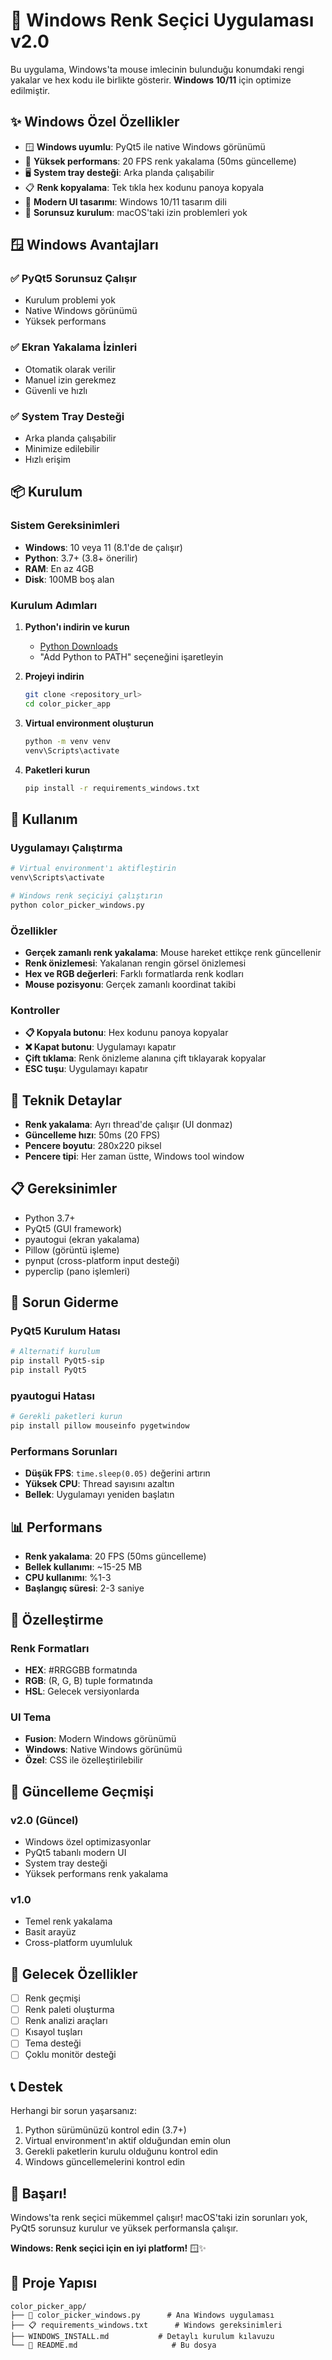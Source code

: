 # 🎨 Windows Renk Seçici Uygulaması v2.0

Bu uygulama, Windows'ta mouse imlecinin bulunduğu konumdaki rengi yakalar ve hex kodu ile birlikte gösterir. **Windows 10/11** için optimize edilmiştir.

## ✨ Windows Özel Özellikler

- 🪟 **Windows uyumlu**: PyQt5 ile native Windows görünümü
- 🚀 **Yüksek performans**: 20 FPS renk yakalama (50ms güncelleme)
- 🖥️ **System tray desteği**: Arka planda çalışabilir
- 📋 **Renk kopyalama**: Tek tıkla hex kodunu panoya kopyala
- 🎨 **Modern UI tasarımı**: Windows 10/11 tasarım dili
- 🔧 **Sorunsuz kurulum**: macOS'taki izin problemleri yok

## 🪟 Windows Avantajları

### ✅ PyQt5 Sorunsuz Çalışır
- Kurulum problemi yok
- Native Windows görünümü
- Yüksek performans

### ✅ Ekran Yakalama İzinleri
- Otomatik olarak verilir
- Manuel izin gerekmez
- Güvenli ve hızlı

### ✅ System Tray Desteği
- Arka planda çalışabilir
- Minimize edilebilir
- Hızlı erişim

## 📦 Kurulum

### Sistem Gereksinimleri
- **Windows**: 10 veya 11 (8.1'de de çalışır)
- **Python**: 3.7+ (3.8+ önerilir)
- **RAM**: En az 4GB
- **Disk**: 100MB boş alan

### Kurulum Adımları

1. **Python'ı indirin ve kurun**
   - [Python Downloads](https://www.python.org/downloads/windows/)
   - "Add Python to PATH" seçeneğini işaretleyin

2. **Projeyi indirin**
   ```bash
   git clone <repository_url>
   cd color_picker_app
   ```

3. **Virtual environment oluşturun**
   ```bash
   python -m venv venv
   venv\Scripts\activate
   ```

4. **Paketleri kurun**
   ```bash
   pip install -r requirements_windows.txt
   ```

## 🚀 Kullanım

### Uygulamayı Çalıştırma
```bash
# Virtual environment'ı aktifleştirin
venv\Scripts\activate

# Windows renk seçiciyi çalıştırın
python color_picker_windows.py
```

### Özellikler
- **Gerçek zamanlı renk yakalama**: Mouse hareket ettikçe renk güncellenir
- **Renk önizlemesi**: Yakalanan rengin görsel önizlemesi
- **Hex ve RGB değerleri**: Farklı formatlarda renk kodları
- **Mouse pozisyonu**: Gerçek zamanlı koordinat takibi

### Kontroller
- **📋 Kopyala butonu**: Hex kodunu panoya kopyalar
- **❌ Kapat butonu**: Uygulamayı kapatır
- **Çift tıklama**: Renk önizleme alanına çift tıklayarak kopyalar
- **ESC tuşu**: Uygulamayı kapatır

## 🔧 Teknik Detaylar

- **Renk yakalama**: Ayrı thread'de çalışır (UI donmaz)
- **Güncelleme hızı**: 50ms (20 FPS)
- **Pencere boyutu**: 280x220 piksel
- **Pencere tipi**: Her zaman üstte, Windows tool window

## 📋 Gereksinimler

- Python 3.7+
- PyQt5 (GUI framework)
- pyautogui (ekran yakalama)
- Pillow (görüntü işleme)
- pynput (cross-platform input desteği)
- pyperclip (pano işlemleri)

## 🔧 Sorun Giderme

### PyQt5 Kurulum Hatası
```bash
# Alternatif kurulum
pip install PyQt5-sip
pip install PyQt5
```

### pyautogui Hatası
```bash
# Gerekli paketleri kurun
pip install pillow mouseinfo pygetwindow
```

### Performans Sorunları
- **Düşük FPS**: `time.sleep(0.05)` değerini artırın
- **Yüksek CPU**: Thread sayısını azaltın
- **Bellek**: Uygulamayı yeniden başlatın

## 📊 Performans

- **Renk yakalama**: 20 FPS (50ms güncelleme)
- **Bellek kullanımı**: ~15-25 MB
- **CPU kullanımı**: %1-3
- **Başlangıç süresi**: 2-3 saniye

## 🎨 Özelleştirme

### Renk Formatları
- **HEX**: #RRGGBB formatında
- **RGB**: (R, G, B) tuple formatında
- **HSL**: Gelecek versiyonlarda

### UI Tema
- **Fusion**: Modern Windows görünümü
- **Windows**: Native Windows görünümü
- **Özel**: CSS ile özelleştirilebilir

## 🔄 Güncelleme Geçmişi

### v2.0 (Güncel)
- Windows özel optimizasyonlar
- PyQt5 tabanlı modern UI
- System tray desteği
- Yüksek performans renk yakalama

### v1.0
- Temel renk yakalama
- Basit arayüz
- Cross-platform uyumluluk

## 🚀 Gelecek Özellikler

- [ ] Renk geçmişi
- [ ] Renk paleti oluşturma
- [ ] Renk analizi araçları
- [ ] Kısayol tuşları
- [ ] Tema desteği
- [ ] Çoklu monitör desteği

## 📞 Destek

Herhangi bir sorun yaşarsanız:
1. Python sürümünüzü kontrol edin (3.7+)
2. Virtual environment'ın aktif olduğundan emin olun
3. Gerekli paketlerin kurulu olduğunu kontrol edin
4. Windows güncellemelerini kontrol edin

## 🎉 Başarı!

Windows'ta renk seçici mükemmel çalışır! macOS'taki izin sorunları yok, PyQt5 sorunsuz kurulur ve yüksek performansla çalışır.

**Windows: Renk seçici için en iyi platform!** 🪟✨

## 📁 Proje Yapısı

```
color_picker_app/
├── 🎨 color_picker_windows.py      # Ana Windows uygulaması
├── 📋 requirements_windows.txt      # Windows gereksinimleri
├── WINDOWS_INSTALL.md           # Detaylı kurulum kılavuzu
└── 📄 README.md                     # Bu dosya
```
